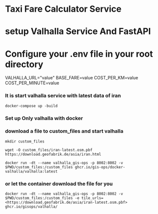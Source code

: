 # Taxi Fare Calculator Service

# setup Valhalla Service And FastAPI

# Configure  your .env file in your root directory
VALHALLA_URL="value"
BASE_FARE=value
COST_PER_KM=value
COST_PER_MINUTE=value

### It is start valhalla service with latest data of iran

```
docker-compose up -build
```

### Set up Only valhalla with docker 

### download a file to custom_files and start valhalla

```
mkdir custom_files
```

```
wget -O custom_files/iran-latest.osm.pbf https://download.geofabrik.de/asia/iran.html
```
```
docker run -dt --name valhalla_gis-ops -p 8002:8002 -v $PWD/custom_files:/custom_files ghcr.io/gis-ops/docker-valhalla/valhalla:latest

```


### or let the container download the file for you

```
docker run -dt --name valhalla_gis-ops -p 8002:8002 -v $PWD/custom_files:/custom_files -e tile_urls=<https://download.geofabrik.de/asia/iran-latest.osm.pbf> ghcr.io/gisops/valhalla/
```

